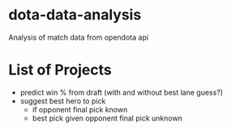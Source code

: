 # dota-data-analysis
Analysis of match data from opendota api

# List of Projects
- predict win % from draft (with and without best lane guess?)
- suggest best hero to pick 
  - if opponent final pick known
  - best pick given opponent final pick unknown

